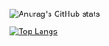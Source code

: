 <!-- 

<!--
**choieuihyun/choieuihyun** is a ✨ _special_ ✨ repository because its `README.md` (this file) appears on your GitHub profile.

Here are some ideas to get you started:

- 🔭 I’m currently working on ...
- 🌱 I’m currently learning ...
- 👯 I’m looking to collaborate on ...
- 🤔 I’m looking for help with ...
- 💬 Ask me about ...
- 📫 How to reach me: ...
- 😄 Pronouns: ...
- ⚡ Fun fact: ...
-->


![Anurag's GitHub stats](https://github-readme-stats.vercel.app/api?username=choieuihyun&show_icons=true&theme=radical)

[![Top Langs](https://github-readme-stats.vercel.app/api/top-langs/?username=choieuihyun&layout=compact)](https://github.com/anuraghazra/github-readme-stats)
